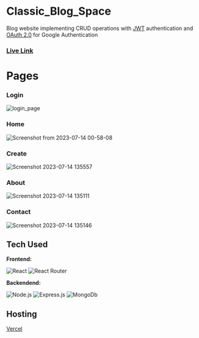 # Classic_Blog_Space
Blog website implementing CRUD operations with <a href="https://en.wikipedia.org/wiki/JSON_Web_Token">JWT</a> authentication and <a href="https://developers.google.com/identity/protocols/oauth2">OAuth 2.0</a> for Google Authentication

### [Live Link](https://classic-blog-space.vercel.app/)

# Pages

### Login
![login_page](https://github.com/PuspenduGit/Classic_Blog_Space/assets/77235824/b5997a64-55ba-42d0-98a6-818a478009de)

### Home
![Screenshot from 2023-07-14 00-58-08](https://github.com/PuspenduGit/Classic_Blog_Space/assets/77235824/c07f40dc-3948-4484-8ea5-830ffa17aae4)

### Create
![Screenshot 2023-07-14 135557](https://github.com/PuspenduGit/Classic_Blog_Space/assets/77235824/0676dd7f-4be4-445a-8db3-fe43153e69a9)

### About
![Screenshot 2023-07-14 135111](https://github.com/PuspenduGit/Classic_Blog_Space/assets/77235824/217f8161-0ee7-413d-8776-e3e7d86a2a98)

### Contact
![Screenshot 2023-07-14 135146](https://github.com/PuspenduGit/Classic_Blog_Space/assets/77235824/f5b603d4-36c8-4b39-911f-94dc1951c93d)

## Tech Used 
**Frontend:**

<img src="https://img.shields.io/badge/-React-orange?style=for-the-badge&logo=react" alt="React"/>   <img src="https://img.shields.io/badge/-React%20Router-success?style=for-the-badge&logo=reactrouter" alt="React Router"/>   

**Backendend:**

<img src="https://img.shields.io/badge/-Node.js-faf75a?style=for-the-badge&logo=node.js" alt="Node.js"/>   <img src="https://img.shields.io/badge/-express.js-282929?style=for-the-badge&logo=express" alt="Express.js"/>   <img src="https://img.shields.io/badge/-mongodb-f1a7f2?style=for-the-badge&logo=mongodb" alt="MongoDb"/>

## Hosting 
[Vercel](https://vercel.com)
